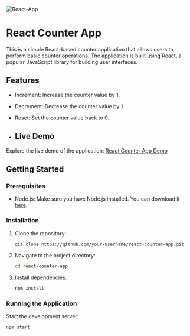 ![React-App](https://github.com/shivamdwivedi1511/counter-app/assets/39148476/41acace4-807d-494f-a072-24d5f168dd91)
# React Counter App

This is a simple React-based counter application that allows users to perform basic counter operations. The application is built using React, a popular JavaScript library for building user interfaces.

## Features

- Increment: Increase the counter value by 1.
- Decrement: Decrease the counter value by 1.
- Reset: Set the counter value back to 0.
  
- ## Live Demo

Explore the live demo of the application: [React Counter App Demo](https://shivam-counter-application.netlify.app/)


## Getting Started

### Prerequisites

- Node.js: Make sure you have Node.js installed. You can download it [here](https://nodejs.org/).

### Installation

1. Clone the repository:

    ```bash
    git clone https://github.com/your-username/react-counter-app.git
    ```

2. Navigate to the project directory:

    ```bash
    cd react-counter-app
    ```

3. Install dependencies:

    ```bash
    npm install
    ```

### Running the Application

Start the development server:

```bash
npm start
